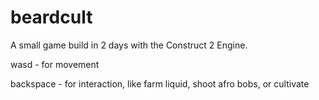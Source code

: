 # beardcult
A small game build in 2 days with the Construct 2 Engine.


wasd      - for movement

backspace - for interaction, like farm liquid, shoot afro bobs, or cultivate
